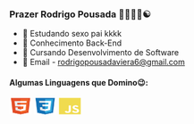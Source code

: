 ### Prazer Rodrigo Pousada 👋🏾🥇🥋☯️


- 🚀 Estudando sexo pai kkkk
- 👔 Conhecimento Back-End
- 🥼 Cursando Desenvolvimento de Software
- 📩 Email - rodrigopousadaviera6@gmail.com

#### Algumas Linguagens que Domino😉:<h4>
<div style="display: inline_block">
  
  <img align="center" alt="Rdg-HTML" height="30" width="40" src="https://raw.githubusercontent.com/devicons/devicon/master/icons/html5/html5-original.svg">
  <img align="center" alt="Rdg-CSS" height="30" width="40" src="https://raw.githubusercontent.com/devicons/devicon/master/icons/css3/css3-original.svg">
  <img align="center" alt="Rdg-Js" height="30" width="40" src="https://raw.githubusercontent.com/devicons/devicon/master/icons/javascript/javascript-plain.svg">
  
</div>
